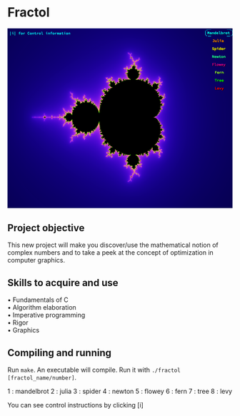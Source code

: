 # Fractol

![screenshot](https://github.com/AlicePlis/Fractol/blob/main/img/1.png)

## Project objective
This new project will make you discover/use the mathematical notion of complex numbers and to take a peek at the concept of optimization in computer graphics.
 
## Skills to acquire and use
•	Fundamentals of C  
•	Algorithm elaboration   
•	Imperative programming   
•	Rigor   
•	Graphics 

## Compiling and running
Run `make`. An executable will compile.
Run it with `./fractol [fractol_name/number]`.


1 : mandelbrot
2 : julia
3 : spider
4 : newton
5 : flowey
6 : fern
7 : tree
8 : levy

You can see control instructions by clicking [i]
